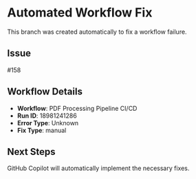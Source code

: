 # Automated Workflow Fix

This branch was created automatically to fix a workflow failure.

## Issue

#158

## Workflow Details

- **Workflow**: PDF Processing Pipeline CI/CD
- **Run ID**: 18981241286
- **Error Type**: Unknown
- **Fix Type**: manual

## Next Steps

GitHub Copilot will automatically implement the necessary fixes.
